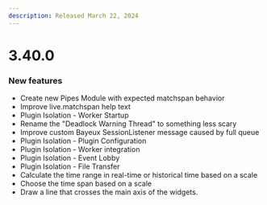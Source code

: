 ```yaml
---
description: Released March 22, 2024
---
```


# 3.40.0

### New features

* Create new Pipes Module with expected matchspan behavior
* Improve live.matchspan help text
* Plugin Isolation - Worker Startup
* Rename the "Deadlock Warning Thread" to something less scary
* Improve custom Bayeux SessionListener message caused by full queue
* Plugin Isolation - Plugin Configuration
* Plugin Isolation - Worker integration
* Plugin Isolation - Event Lobby
* Plugin Isolation - File Transfer
* Calculate the time range in real-time or historical time based on a scale
* Choose the time span based on a scale
* Draw a line that crosses the main axis of the widgets.

